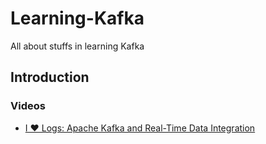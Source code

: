 # Learning-Kafka
All about stuffs in learning Kafka

## Introduction

### Videos
- [I ♥ Logs: Apache Kafka and Real-Time Data Integration](https://youtu.be/aJuo_bLSW6s)
